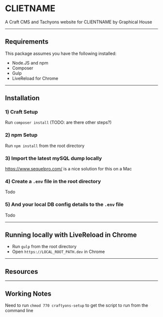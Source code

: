 # CLIETNAME
A Craft CMS and Tachyons website for CLIENTNAME by Graphical House

----

## Requirements
This package assumes you have the following installed:
- Node.JS and npm
- Composer
- Gulp
- LiveReload for Chrome

----

## Installation

### 1) Craft Setup
Run `composer install` (TODO: are there other steps?)

### 2) npm Setup
Run `npm install` from the root directory

### 3) Import the latest mySQL dump locally
https://www.sequelpro.com/ is a nice solution for this on a Mac

### 4) Create a `.env` file in the root directory
Todo

### 5) And your local DB config details to the `.env` file
Todo

----

## Running locally with LiveReload in Chrome
- Run `gulp` from the root directory
- Open `https://LOCAL_ROOT_PATH.dev` in Chrome

----

## Resources

----

## Working Notes
Need to run `chmod 770 craftyons-setup` to get the script to run from the command line
